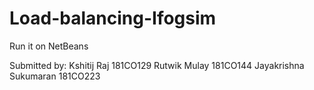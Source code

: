 # Load-balancing-Ifogsim
Run it on NetBeans

Submitted by:
Kshitij Raj 181CO129
Rutwik Mulay 181CO144
Jayakrishna Sukumaran 181CO223
